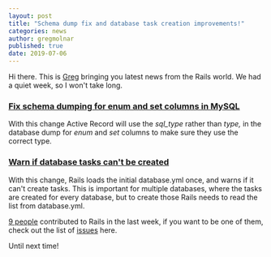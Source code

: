 ```yaml
---
layout: post
title: "Schema dump fix and database task creation improvements!"
categories: news
author: gregmolnar
published: true
date: 2019-07-06
---
```


Hi there. This is [Greg](https://twitter.com/gregmolnar) bringing you latest news from the Rails world. We had a quiet week, so I won't take long.

### [Fix schema dumping for enum and set columns in MySQL](https://github.com/rails/rails/pull/36604)

With this change Active Record will use the _sql\_type_ rather than _type,_ in the database dump for _enum_ and _set_ columns to make sure they use the correct type.

### [Warn if database tasks can't be created](https://github.com/rails/rails/pull/36560)

With this change, Rails loads the initial database.yml once, and warns if it can't create tasks. This is important for multiple databases, where the tasks are created for every database, but to create those Rails needs to read the list from database.yml.

[9 people](https://contributors.rubyonrails.org/contributors/in-time-window/20190701-20190706) contributed to Rails in the last week, if you want to be one of them, check out the list of [issues](https://github.com/rails/rails/issues) here.

Until next time!
